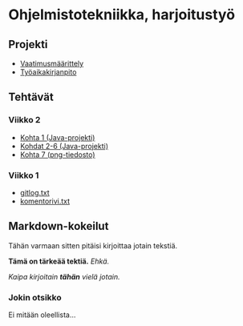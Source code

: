 # Ohjelmistotekniikka, harjoitustyö

## Projekti

* [Vaatimusmäärittely](https://github.com/JustAGoldeneye/ot-harjoitustyo/blob/master/Pikmin_2D/Vaatimusmaarittely.md)
* [Työaikakirjanpito](https://github.com/JustAGoldeneye/ot-harjoitustyo/blob/master/Pikmin_2D/Documentation/Tyoaikakirjanpito.md)

## Tehtävät

### Viikko 2

* [Kohta 1 (Java-projekti)](https://github.com/JustAGoldeneye/ot-harjoitustyo/tree/master/laskarit/viikko2/Maksukortti)
* [Kohdat 2-6 (Java-projekti)](https://github.com/JustAGoldeneye/ot-harjoitustyo/tree/master/laskarit/viikko2/Unicafe)
* [Kohta 7 (png-tiedosto)](https://github.com/JustAGoldeneye/ot-harjoitustyo/blob/master/laskarit/viikko2/testikattavuusraportti.png)

### Viikko 1

* [gitlog.txt](https://github.com/JustAGoldeneye/ot-harjoitustyo/blob/master/laskarit/viikko1/gitlog.txt)
* [komentorivi.txt](https://github.com/JustAGoldeneye/ot-harjoitustyo/blob/master/laskarit/viikko1/komentorivi.txt)

## Markdown-kokeilut

Tähän varmaan sitten pitäisi kirjoittaa jotain tekstiä.

**Tämä on tärkeää tektiä.** *Ehkä.*

_Kaipa kirjoitain **tähän** vielä jotain._

### Jokin otsikko

Ei mitään oleellista...
